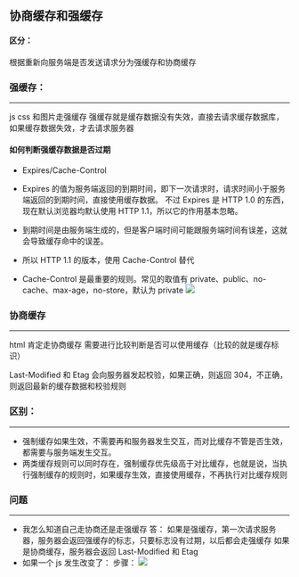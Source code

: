 <!--
 * @Description:c
 * @Author: xiao.zhang
 * @Date: 2020-11-09 17:32:15
 * @LastEditors: xiao.zhang
 * @LastEditTime: 2021-01-05 15:58:04
-->

## 协商缓存和强缓存

#### 区分：

根据重新向服务端是否发送请求分为强缓存和协商缓存

### 强缓存：

---

js css 和图片走强缓存
强缓存就是缓存数据没有失效，直接去请求缓存数据库，如果缓存数据失效，才去请求服务器

#### 如何判断强缓存数据是否过期

- Expires/Cache-Control
- Expires 的值为服务端返回的到期时间，即下一次请求时，请求时间小于服务端返回的到期时间，直接使用缓存数据。
  不过 Expires 是 HTTP 1.0 的东西，现在默认浏览器均默认使用 HTTP 1.1，所以它的作用基本忽略。
- 到期时间是由服务端生成的，但是客户端时间可能跟服务端时间有误差，这就会导致缓存命中的误差。
- 所以 HTTP 1.1 的版本，使用 Cache-Control 替代

- Cache-Control 是最重要的规则。常见的取值有 private、public、no-cache、max-age，no-store，默认为 private
  ![](https://tva1.sinaimg.cn/large/0081Kckwgy1gkk46xbzh5j31iy09a77b.jpg)

### 协商缓存

---

html 肯定走协商缓存
需要进行比较判断是否可以使用缓存（比较的就是缓存标识）

Last-Modified 和 Etag 会向服务器发起校验，如果正确，则返回 304，不正确，则返回最新的缓存数据和校验规则

### 区别：

---

- 强制缓存如果生效，不需要再和服务器发生交互，而对比缓存不管是否生效，都需要与服务端发生交互。
- 两类缓存规则可以同时存在，强制缓存优先级高于对比缓存，也就是说，当执行强制缓存的规则时，如果缓存生效，直接使用缓存，不再执行对比缓存规则

### 问题

---

- 我怎么知道自己走协商还是走强缓存
  答： 如果是强缓存，第一次请求服务器，服务器会返回强缓存的标志，只要标志没有过期，以后都会走强缓存
  如果是协商缓存，服务器会返回 Last-Modified 和 Etag
- 如果一个 js 发生改变了：
  步骤：
  ![](https://tva1.sinaimg.cn/large/0081Kckwgy1gkk4ry8j8wj31400u01kz.jpg)
